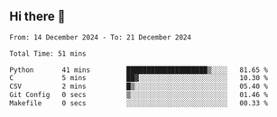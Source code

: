 ## Hi there 👋

<!--
**thethepai/thethepai** is a ✨ _special_ ✨ repository because its `README.md` (this file) appears on your GitHub profile.

Here are some ideas to get you started:

- 🔭 I’m currently working on ...
- 🌱 I’m currently learning ...
- 👯 I’m looking to collaborate on ...
- 🤔 I’m looking for help with ...
- 💬 Ask me about ...
- 📫 How to reach me: ...
- 😄 Pronouns: ...
- ⚡ Fun fact: ...
-->

<!--START_SECTION:waka-->

```txt
From: 14 December 2024 - To: 21 December 2024

Total Time: 51 mins

Python       41 mins         ████████████████████▒░░░░   81.65 %
C            5 mins          ██▓░░░░░░░░░░░░░░░░░░░░░░   10.30 %
CSV          2 mins          █▒░░░░░░░░░░░░░░░░░░░░░░░   05.40 %
Git Config   0 secs          ▒░░░░░░░░░░░░░░░░░░░░░░░░   01.46 %
Makefile     0 secs          ░░░░░░░░░░░░░░░░░░░░░░░░░   00.33 %
```

<!--END_SECTION:waka-->

